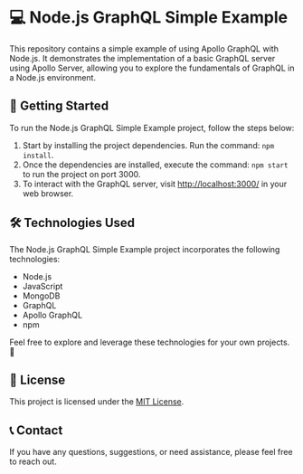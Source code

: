 # 💻 Node.js GraphQL Simple Example

This repository contains a simple example of using Apollo GraphQL with Node.js. It demonstrates the implementation of a basic GraphQL server using Apollo Server, allowing you to explore the fundamentals of GraphQL in a Node.js environment.

## 🚀 Getting Started

To run the Node.js GraphQL Simple Example project, follow the steps below:

1. Start by installing the project dependencies. Run the command: `npm install`.
2. Once the dependencies are installed, execute the command: `npm start` to run the project on port 3000.
3. To interact with the GraphQL server, visit [http://localhost:3000/](http://localhost:3000/) in your web browser.

## 🛠️ Technologies Used

The Node.js GraphQL Simple Example project incorporates the following technologies:

- Node.js
- JavaScript
- MongoDB
- GraphQL
- Apollo GraphQL
- npm

Feel free to explore and leverage these technologies for your own projects. 🧪

## 📄 License

This project is licensed under the [MIT License](LICENSE).

## 📞 Contact

If you have any questions, suggestions, or need assistance, please feel free to reach out.
